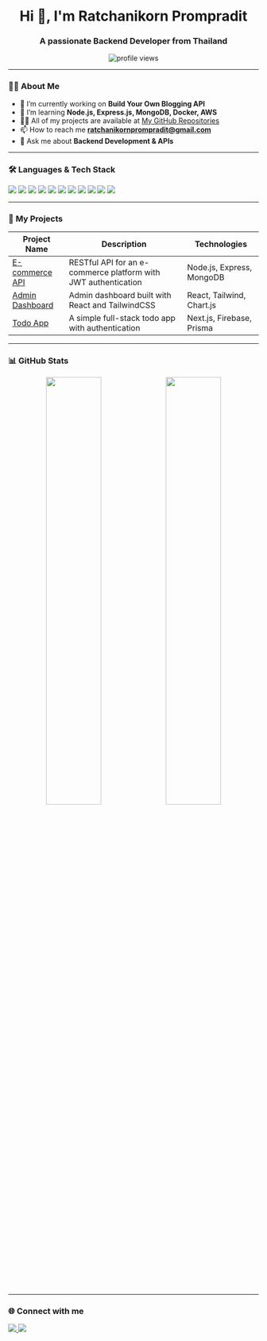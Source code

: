 
<h1 align="center">Hi 👋, I'm Ratchanikorn Prompradit</h1>
<h3 align="center">A passionate Backend Developer from Thailand</h3>

<p align="center">
  <img src="https://komarev.com/ghpvc/?username=RatchanikornDev&label=Profile%20views&color=0e75b6&style=flat" alt="profile views" />
</p>

---

### 👩‍💻 **About Me**
- 🔭 I’m currently working on **Build Your Own Blogging API**
- 🌱 I’m learning **Node.js, Express.js, MongoDB, Docker, AWS**
- 👨‍💻 All of my projects are available at [My GitHub Repositories](https://github.com/RatchanikornDev)
- 📫 How to reach me **[ratchanikornprompradit@gmail.com](mailto:ratchanikornratchanikornprompradit@gmail.com)**  
- 💬 Ask me about **Backend Development & APIs**  

---

### 🛠️ Languages & Tech Stack
<p align="left">
  <img src="https://img.shields.io/badge/HTML5-E34F26?style=for-the-badge&logo=html5&logoColor=white" />
  <img src="https://img.shields.io/badge/CSS3-1572B6?style=for-the-badge&logo=css3&logoColor=white" />
  <img src="https://img.shields.io/badge/JavaScript-F7DF1E?style=for-the-badge&logo=javascript&logoColor=black" />
  <img src="https://img.shields.io/badge/Node.js-339933?style=for-the-badge&logo=nodedotjs&logoColor=white" />
  <img src="https://img.shields.io/badge/React-61DAFB?style=for-the-badge&logo=react&logoColor=black" />
  <img src="https://img.shields.io/badge/MongoDB-47A248?style=for-the-badge&logo=mongodb&logoColor=white" />
  <img src="https://img.shields.io/badge/SQL-4479A1?style=for-the-badge&logo=postgresql&logoColor=white" />
  <img src="https://img.shields.io/badge/Git-F05032?style=for-the-badge&logo=git&logoColor=white" />
  <img src="https://img.shields.io/badge/PGAdmin4-336791?style=for-the-badge&logo=postgresql&logoColor=white" />
  <img src="https://img.shields.io/badge/Postman-FF6C37?style=for-the-badge&logo=postman&logoColor=white" />
  <img src="https://img.shields.io/badge/Docker-2496ED?style=for-the-badge&logo=docker&logoColor=white" />
</p>

---

### 🚀 **My Projects**
| Project Name  | Description | Technologies |
|--------------|-------------|-------------|
| [E-commerce API](https://github.com/RatchanikornDev/Ecommerce) | RESTful API for an e-commerce platform with JWT authentication | Node.js, Express, MongoDB |
| [Admin Dashboard](https://github.com/RatchanikornDev/Dashboard) | Admin dashboard built with React and TailwindCSS | React, Tailwind, Chart.js |
| [Todo App](https://github.com/RatchanikornDev/TodoApp) | A simple full-stack todo app with authentication | Next.js, Firebase, Prisma |

---

### 📊 **GitHub Stats**
<p align="center">
  <img width="47%" src="https://github-readme-stats.vercel.app/api?username=RatchanikornDev&show_icons=true&theme=radical" />
  <img width="47%" src="https://github-readme-streak-stats.herokuapp.com/?user=RatchanikornDev&theme=radical" />
</p>

---

### 🌐 **Connect with me**
<p align="left">
  <a href="https://linkedin.com/in/ratchanikorn" target="blank">
    <img src="https://img.shields.io/badge/LinkedIn-0077B5?style=for-the-badge&logo=linkedin&logoColor=white" />
  </a>
  <a href="mailto:ratchanikorn.dev@gmail.com" target="blank">
    <img src="https://img.shields.io/badge/Gmail-D14836?style=for-the-badge&logo=gmail&logoColor=white" />
  </a>
</p>

